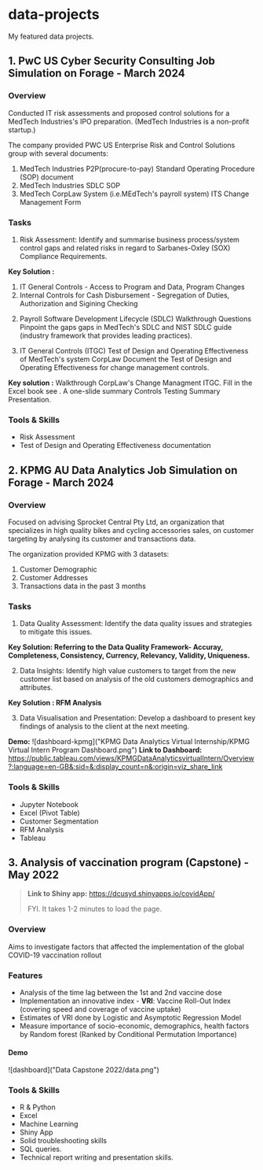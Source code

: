 # data-projects
My featured data projects.

## 1. PwC US Cyber Security Consulting Job Simulation on Forage - March 2024
### Overview
Conducted IT risk assessments and proposed control solutions for a MedTech Industries's IPO preparation.
(MedTech Industries is a non-profit startup.)

The company provided PWC US Enterprise Risk and Control Solutions group with several documents:
1. MedTech Industries P2P(procure-to-pay) Standard Operating Procedure (SOP) document
2. MedTech Industries SDLC SOP
3. MedTech CorpLaw System (i.e.MEdTech's payroll system) ITS Change Management Form

### Tasks
1. Risk Assessment:
Identify and summarise business process/system control gaps and related risks in regard to Sarbanes-Oxley (SOX) Compliance Requirements.

**Key Solution :** 
1) IT General Controls - Access to Program and Data, Program Changes
2) Internal Controls for Cash Disbursement - Segregation of Duties, Authorization and Sigining Checking

2. Payroll Software Development Lifecycle (SDLC) Walkthrough Questions
Pinpoint the gaps gaps in MedTech's SDLC and NIST SDLC guide (industry framework that provides leading practices).

3. IT General Controls (ITGC) Test of Design and Operating Effectiveness of MedTech's system CorpLaw
Document the Test of Design and Operating Effectiveness for change management controls.

**Key solution :** 
Walkthrough CorpLaw's Change Managment ITGC. Fill in the Excel book see <link>.
A one-slide summary Controls Testing Summary Presentation.

### Tools & Skills
- Risk Assessment
- Test of Design and Operating Effectiveness documentation


## 2. KPMG AU Data Analytics Job Simulation on Forage - March 2024
### Overview
Focused on advising Sprocket Central Pty Ltd, an organization that specializes in high quality bikes and cycling accessories sales, on customer targeting by analysing its customer and transactions data.

The organization provided KPMG with 3 datasets:
1. Customer Demographic
2. Customer Addresses
3. Transactions data in the past 3 months

### Tasks
1. Data Quality Assessment:
Identify the data quality issues and strategies to mitigate this issues.

**Key Solution: Referring to the Data Quality Framework- Accuray, Completeness, Consistency, Currency, Relevancy, Validity, Uniqueness.**

2. Data Insights:
Identify high value customers to target from the new customer list based on analysis of the old customers demographics and attributes.

**Key Solution : RFM Analysis** 

3. Data Visualisation and Presentation:
Develop a dashboard to present key findings of analysis to the client at the next meeting.

**Demo:** 
![dashboard-kpmg]("KPMG Data Analytics Virtual Internship/KPMG Virtual Intern Program Dashboard.png")
**Link to Dashboard:** https://public.tableau.com/views/KPMGDataAnalyticsvirtualIntern/Overview?:language=en-GB&:sid=&:display_count=n&:origin=viz_share_link 

### Tools & Skills
- Jupyter Notebook
- Excel (Pivot Table)
- Customer Segmentation
- RFM Analysis
- Tableau

## 3. Analysis of vaccination program (Capstone) - May 2022
> **Link to Shiny app:** https://dcusyd.shinyapps.io/covidApp/
> 
> FYI. It takes 1-2 minutes to load the page.
### Overview
Aims to investigate factors that affected the implementation of the global COVID-19 vaccination rollout
### Features
- Analysis of the time lag between the 1st and 2nd vaccine dose
- Implementation an innovative index - **VRI**: Vaccine Roll-Out Index (covering speed and coverage of vaccine uptake)
- Estimates of VRI done by Logistic and Asymptotic Regression Model
- Measure importance of socio-economic, demographics, health factors by Random forest (Ranked by Conditional Permutation Importance)
#### Demo
![dashboard]("Data Capstone 2022/data.png")

### Tools & Skills
- R & Python
- Excel
- Machine Learning
- Shiny App
- Solid troubleshooting skills
- SQL queries.
- Technical report writing and presentation skills.
